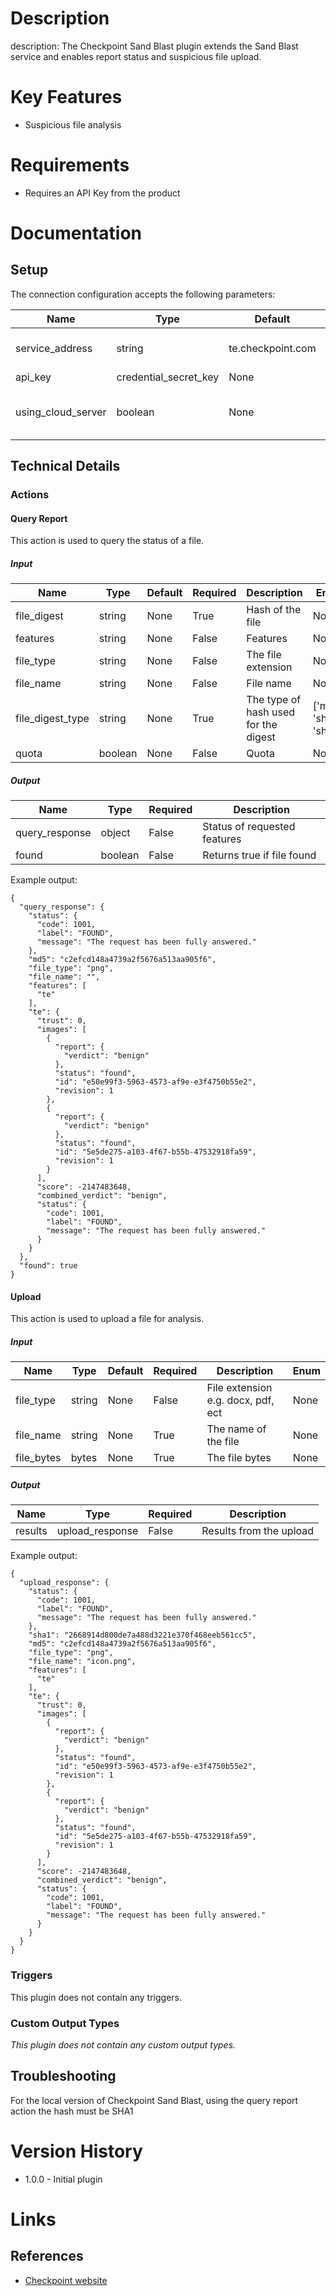 # Description

description: The Checkpoint Sand Blast plugin extends the Sand Blast service and enables report status and suspicious file upload.

# Key Features

* Suspicious file analysis

# Requirements

* Requires an API Key from the product

# Documentation

## Setup

The connection configuration accepts the following parameters:

|Name|Type|Default|Required|Description|Enum|
|----|----|-------|--------|-----------|----|
|service_address|string|te.checkpoint.com|True|The Service Address|None|
|api_key|credential_secret_key|None|True|API Key|None|
|using_cloud_server|boolean|None|True|Set to true if using the cloud version|None|

## Technical Details

### Actions

#### Query Report

This action is used to query the status of a file.

##### Input

|Name|Type|Default|Required|Description|Enum|
|----|----|-------|--------|-----------|----|
|file_digest|string|None|True|Hash of the file|None|
|features|string|None|False|Features|None|
|file_type|string|None|False|The file extension|None|
|file_name|string|None|False|File name|None|
|file_digest_type|string|None|True|The type of hash used for the digest|['md5', 'sha1', 'sha2']|
|quota|boolean|None|False|Quota|None|

##### Output

|Name|Type|Required|Description|
|----|----|--------|-----------|
|query_response|object|False|Status of requested features|
|found|boolean|False|Returns true if file found|

Example output:

```
{
  "query_response": {
    "status": {
      "code": 1001,
      "label": "FOUND",
      "message": "The request has been fully answered."
    },
    "md5": "c2efcd148a4739a2f5676a513aa905f6",
    "file_type": "png",
    "file_name": "",
    "features": [
      "te"
    ],
    "te": {
      "trust": 0,
      "images": [
        {
          "report": {
            "verdict": "benign"
          },
          "status": "found",
          "id": "e50e99f3-5963-4573-af9e-e3f4750b55e2",
          "revision": 1
        },
        {
          "report": {
            "verdict": "benign"
          },
          "status": "found",
          "id": "5e5de275-a103-4f67-b55b-47532918fa59",
          "revision": 1
        }
      ],
      "score": -2147483648,
      "combined_verdict": "benign",
      "status": {
        "code": 1001,
        "label": "FOUND",
        "message": "The request has been fully answered."
      }
    }
  },
  "found": true
}
```

#### Upload

This action is used to upload a file for analysis.

##### Input

|Name|Type|Default|Required|Description|Enum|
|----|----|-------|--------|-----------|----|
|file_type|string|None|False|File extension e.g. docx, pdf, ect|None|
|file_name|string|None|True|The name of the file|None|
|file_bytes|bytes|None|True|The file bytes|None|

##### Output

|Name|Type|Required|Description|
|----|----|--------|-----------|
|results|upload_response|False|Results from the upload|

Example output:

```
{
  "upload_response": {
    "status": {
      "code": 1001,
      "label": "FOUND",
      "message": "The request has been fully answered."
    },
    "sha1": "2668914d800de7a488d3221e370f468eeb561cc5",
    "md5": "c2efcd148a4739a2f5676a513aa905f6",
    "file_type": "png",
    "file_name": "icon.png",
    "features": [
      "te"
    ],
    "te": {
      "trust": 0,
      "images": [
        {
          "report": {
            "verdict": "benign"
          },
          "status": "found",
          "id": "e50e99f3-5963-4573-af9e-e3f4750b55e2",
          "revision": 1
        },
        {
          "report": {
            "verdict": "benign"
          },
          "status": "found",
          "id": "5e5de275-a103-4f67-b55b-47532918fa59",
          "revision": 1
        }
      ],
      "score": -2147483648,
      "combined_verdict": "benign",
      "status": {
        "code": 1001,
        "label": "FOUND",
        "message": "The request has been fully answered."
      }
    }
  }
}
```

### Triggers

This plugin does not contain any triggers.

### Custom Output Types

_This plugin does not contain any custom output types._

## Troubleshooting

For the local version of Checkpoint Sand Blast, using the query report action the
hash must be SHA1

# Version History

* 1.0.0 - Initial plugin

# Links

## References

* [Checkpoint website](https://www.checkpoint.com/)

